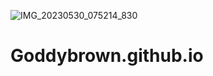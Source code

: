 ![IMG_20230530_075214_830](https://github.com/Goddybrown/Goddybrown.github.io/assets/114139048/020e9544-8287-4fec-89f3-a33959a453c7)
# Goddybrown.github.io
